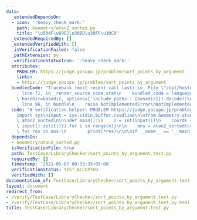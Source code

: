 ```yaml
---
data:
  _extendedDependsOn:
  - icon: ':heavy_check_mark:'
    path: Geometry/atan2_sorted.py
    title: "\u504F\u89D2\u30BD\u30FC\u30C8"
  _extendedRequiredBy: []
  _extendedVerifiedWith: []
  _isVerificationFailed: false
  _pathExtension: py
  _verificationStatusIcon: ':heavy_check_mark:'
  attributes:
    PROBLEM: https://judge.yosupo.jp/problem/sort_points_by_argument
    links:
    - https://judge.yosupo.jp/problem/sort_points_by_argument
  bundledCode: "Traceback (most recent call last):\n  File \"/opt/hostedtoolcache/Python/3.9.7/x64/lib/python3.9/site-packages/onlinejudge_verify/documentation/build.py\"\
    , line 71, in _render_source_code_stat\n    bundled_code = language.bundle(stat.path,\
    \ basedir=basedir, options={'include_paths': [basedir]}).decode()\n  File \"/opt/hostedtoolcache/Python/3.9.7/x64/lib/python3.9/site-packages/onlinejudge_verify/languages/python.py\"\
    , line 96, in bundle\n    raise NotImplementedError\nNotImplementedError\n"
  code: "# verification-helper: PROBLEM https://judge.yosupo.jp/problem/sort_points_by_argument\n\
    import sys\ninput = sys.stdin.buffer.readline\n\nfrom Geometry.atan2_sorted import\
    \ atan2_sorted\n\n\ndef main():\n    n = int(input())\n    coords = [list(map(int,\
    \ input().split())) for i in range(n)]\n\n    ans = atan2_sorted(coords)\n   \
    \ for res in ans:\n        print(*res)\n\n\nif __name__ == '__main__':\n    main()\n"
  dependsOn:
  - Geometry/atan2_sorted.py
  isVerificationFile: true
  path: TestCase/LibraryChecker/sort_points_by_argument.test.py
  requiredBy: []
  timestamp: '2021-05-07 00:33:35+09:00'
  verificationStatus: TEST_ACCEPTED
  verifiedWith: []
documentation_of: TestCase/LibraryChecker/sort_points_by_argument.test.py
layout: document
redirect_from:
- /verify/TestCase/LibraryChecker/sort_points_by_argument.test.py
- /verify/TestCase/LibraryChecker/sort_points_by_argument.test.py.html
title: TestCase/LibraryChecker/sort_points_by_argument.test.py
---
```

